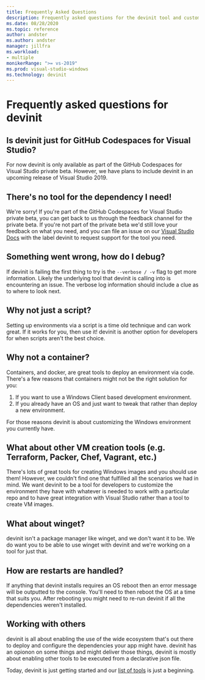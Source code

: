 ```yaml
---
title: Frequently Asked Questions
description: Frequently asked questions for the devinit tool and customization of Codespaces for Visual Studio.
ms.date: 08/28/2020
ms.topic: reference
author: andster
ms.author: andster
manager: jillfra
ms.workload:
- multiple
monikerRange: ">= vs-2019"
ms.prod: visual-studio-windows
ms.technology: devinit
---
```

# Frequently asked questions for devinit

## Is devinit just for GitHub Codespaces for Visual Studio?

For now devinit is only available as part of the GitHub Codespaces for Visual Studio private beta. However, we have plans to include devinit in an upcoming release of Visual Studio 2019.

## There's no tool for the dependency I need!

We're sorry! If you're part of the GitHub Codespaces for Visual Studio private beta, you can get back to us through the feedback channel for the private beta. If you're not part of the private beta we'd still love your feedback on what you need, and you can file an issue on our [Visual Studio Docs](https://github.com/MicrosoftDocs/visualstudio-docs/) with the label devinit to request support for the tool you need.

## Something went wrong, how do I debug?

If devinit is failing the first thing to try is the `--verbose / -v` flag to get more information. Likely the underlying tool that devinit is calling into is encountering an issue. The verbose log information should include a clue as to where to look next.

## Why not just a script?

Setting up environments via a script is a time old technique and can work great. If it works for you, then use it! devinit is another option for developers for when scripts aren't the best choice.

## Why not a container?

Containers, and docker, are great tools to deploy an environment via code. There's a few reasons that containers might not be the right solution for you:

1. If you want to use a Windows Client based development environment.
1. If you already have an OS and just want to tweak that rather than deploy a new environment.

For those reasons devinit is about customizing the Windows environment you currently have.

## What about other VM creation tools (e.g. Terraform, Packer, Chef, Vagrant, etc.)
There's lots of great tools for creating Windows images and you should use them! However, we couldn't find one that fulfilled all the scenarios we had in mind. We want devinit to be a tool for developers to customize the environment they have with whatever is needed to work with a particular repo and to have great integration with Visual Studio rather than a tool to create VM images.

## What about winget?
devinit isn't a package manager like winget, and we don't want it to be. We do want you to be able to use winget with devinit and we're working on a tool for just that.

## How are restarts are handled?
If anything that devinit installs requires an OS reboot then an error message will be outputted to the console. You'll need to then reboot the OS at a time that suits you. After rebooting you might need to re-run devinit if all the dependencies weren't installed.

## Working with others

devinit is all about enabling the use of the wide ecosystem that's out there to deploy and configure the dependencies your app might have. devinit has an opionon on some things and might deliver those things, devinit is mostly about enabling other tools to be executed from a declarative json file.

Today, devinit is just getting started and our [list of tools](~/devinit/devinit-tool-list.md) is just a beginning.

